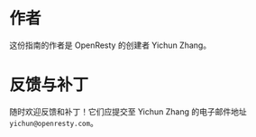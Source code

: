 # 作者

这份指南的作者是 OpenResty 的创建者 Yichun Zhang。

# 反馈与补丁

随时欢迎反馈和补丁！它们应提交至 Yichun Zhang 的电子邮件地址 `yichun@openresty.com`。